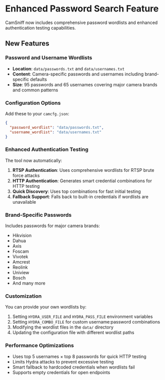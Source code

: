 # Enhanced Password Search Feature

CamSniff now includes comprehensive password wordlists and enhanced authentication testing capabilities.

## New Features

### Password and Username Wordlists

- **Location**: `data/passwords.txt` and `data/usernames.txt`
- **Content**: Camera-specific passwords and usernames including brand-specific defaults
- **Size**: 95 passwords and 65 usernames covering major camera brands and common patterns

### Configuration Options

Add these to your `camcfg.json`:

```json
{
  "password_wordlist": "data/passwords.txt",
  "username_wordlist": "data/usernames.txt"
}
```

### Enhanced Authentication Testing

The tool now automatically:

1. **RTSP Authentication**: Uses comprehensive wordlists for RTSP brute force attacks
2. **HTTP Authentication**: Generates smart credential combinations for HTTP testing
3. **Quick Discovery**: Uses top combinations for fast initial testing
4. **Fallback Support**: Falls back to built-in credentials if wordlists are unavailable

### Brand-Specific Passwords

Includes passwords for major camera brands:
- Hikvision
- Dahua  
- Axis
- Foscam
- Vivotek
- Amcrest
- Reolink
- Uniview
- Bosch
- And many more

### Customization

You can provide your own wordlists by:

1. Setting `HYDRA_USER_FILE` and `HYDRA_PASS_FILE` environment variables
2. Setting `HYDRA_COMBO_FILE` for custom username:password combinations
3. Modifying the wordlist files in the `data/` directory
4. Updating the configuration file with different wordlist paths

### Performance Optimizations

- Uses top 5 usernames × top 8 passwords for quick HTTP testing
- Limits Hydra attacks to prevent excessive testing
- Smart fallback to hardcoded credentials when wordlists fail
- Supports empty credentials for open endpoints